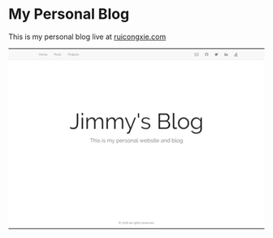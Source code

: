 # My Personal Blog
This is my personal blog live at [ruicongxie.com](http://ruicongxie.com)

![homepage](https://github.com/chickenPopcorn/my-personal-blog/blob/master/static/images/homepage.png)
